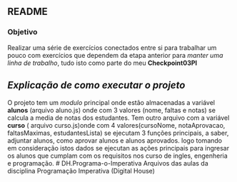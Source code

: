 ## README
### Objetivo
Realizar uma série de exercícios conectados entre si para  trabalhar um pouco com exercícios que dependem da etapa anterior para *manter uma linha de trabalho*, tudo isto como parte do meu  **Checkpoint03PI**

 ## _Explicação de como executar o projeto_

  O projeto tem um _modulo_ principal onde estão almacenadas a variável **alunos** (arquivo aluno.js) onde com 3 valores (nome, faltas e notas) se calcula a media de notas dos estudantes. 
Tem outro arquivo com a variável **curso** ( arquivo curso.js)onde com 4 valores(cursoNome, notaAprovacao, faltasMaximas, estudantesLista) se ejecutam 3 funções principais, a saber, adjuntar alunos, como aprovar alunos e alunos aprovados.
 logo tomando em consideração istos dados se ejecutan as ações principais para ingresar os alunos que cumplam com os requisitos nos curso de ingles, engenheria e programação. # DH.Programa-o-Imperativa
Arquivos das aulas da disciplina Programação Imperativa (Digital House)
